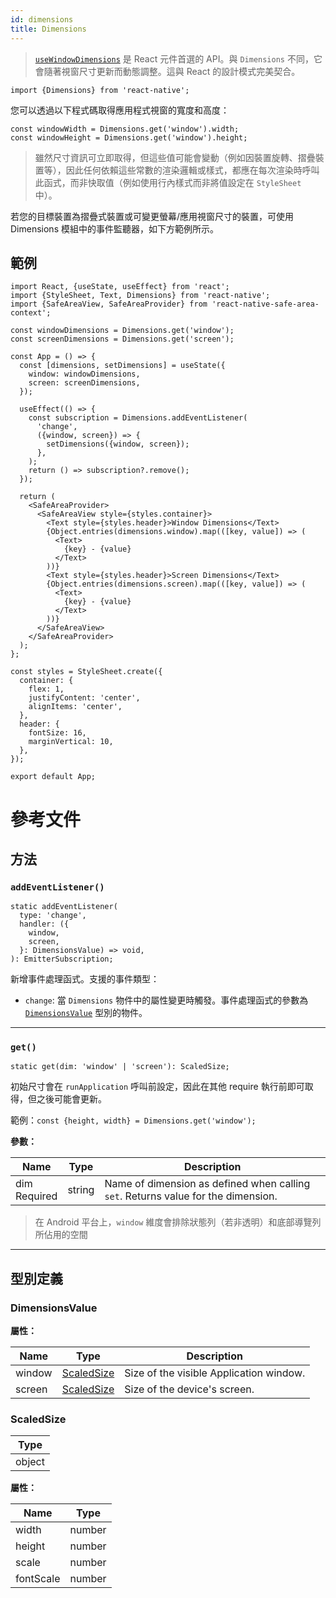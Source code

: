 ```yaml
---
id: dimensions
title: Dimensions
---
```


> [`useWindowDimensions`](usewindowdimensions) 是 React 元件首選的 API。與 `Dimensions` 不同，它會隨著視窗尺寸更新而動態調整。這與 React 的設計模式完美契合。

```tsx
import {Dimensions} from 'react-native';
```

您可以透過以下程式碼取得應用程式視窗的寬度和高度：

```tsx
const windowWidth = Dimensions.get('window').width;
const windowHeight = Dimensions.get('window').height;
```

> 雖然尺寸資訊可立即取得，但這些值可能會變動（例如因裝置旋轉、摺疊裝置等），因此任何依賴這些常數的渲染邏輯或樣式，都應在每次渲染時呼叫此函式，而非快取值（例如使用行內樣式而非將值設定在 `StyleSheet` 中）。

若您的目標裝置為摺疊式裝置或可變更螢幕/應用視窗尺寸的裝置，可使用 Dimensions 模組中的事件監聽器，如下方範例所示。

## 範例

```SnackPlayer name=Dimensions%20Example
import React, {useState, useEffect} from 'react';
import {StyleSheet, Text, Dimensions} from 'react-native';
import {SafeAreaView, SafeAreaProvider} from 'react-native-safe-area-context';

const windowDimensions = Dimensions.get('window');
const screenDimensions = Dimensions.get('screen');

const App = () => {
  const [dimensions, setDimensions] = useState({
    window: windowDimensions,
    screen: screenDimensions,
  });

  useEffect(() => {
    const subscription = Dimensions.addEventListener(
      'change',
      ({window, screen}) => {
        setDimensions({window, screen});
      },
    );
    return () => subscription?.remove();
  });

  return (
    <SafeAreaProvider>
      <SafeAreaView style={styles.container}>
        <Text style={styles.header}>Window Dimensions</Text>
        {Object.entries(dimensions.window).map(([key, value]) => (
          <Text>
            {key} - {value}
          </Text>
        ))}
        <Text style={styles.header}>Screen Dimensions</Text>
        {Object.entries(dimensions.screen).map(([key, value]) => (
          <Text>
            {key} - {value}
          </Text>
        ))}
      </SafeAreaView>
    </SafeAreaProvider>
  );
};

const styles = StyleSheet.create({
  container: {
    flex: 1,
    justifyContent: 'center',
    alignItems: 'center',
  },
  header: {
    fontSize: 16,
    marginVertical: 10,
  },
});

export default App;
```

# 參考文件

## 方法

### `addEventListener()`

```tsx
static addEventListener(
  type: 'change',
  handler: ({
    window,
    screen,
  }: DimensionsValue) => void,
): EmitterSubscription;
```

新增事件處理函式。支援的事件類型：

- `change`: 當 `Dimensions` 物件中的屬性變更時觸發。事件處理函式的參數為 [`DimensionsValue`](#dimensionsvalue) 型別的物件。

---

### `get()`

```tsx
static get(dim: 'window' | 'screen'): ScaledSize;
```

初始尺寸會在 `runApplication` 呼叫前設定，因此在其他 require 執行前即可取得，但之後可能會更新。

範例：`const {height, width} = Dimensions.get('window');`

**參數：**

| Name                                                               | Type   | Description                                                                       |
| ------------------------------------------------------------------ | ------ | --------------------------------------------------------------------------------- |
| dim <div className="label basic required two-lines">Required</div> | string | Name of dimension as defined when calling `set`. Returns value for the dimension. |

> 在 Android 平台上，`window` 維度會排除狀態列（若非透明）和底部導覽列所佔用的空間

---

## 型別定義

### DimensionsValue

**屬性：**

| Name   | Type                                | Description                             |
| ------ | ----------------------------------- | --------------------------------------- |
| window | [ScaledSize](dimensions#scaledsize) | Size of the visible Application window. |
| screen | [ScaledSize](dimensions#scaledsize) | Size of the device's screen.            |

### ScaledSize

| Type   |
| ------ |
| object |

**屬性：**

| Name      | Type   |
| --------- | ------ |
| width     | number |
| height    | number |
| scale     | number |
| fontScale | number |